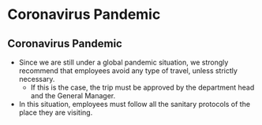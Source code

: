 # Coronavirus Pandemic

## Coronavirus Pandemic

* Since we are still under a global pandemic situation, we strongly recommend that employees avoid any type of travel, unless strictly necessary.
  * If this is the case, the trip must be approved by the department head and the General Manager.
* In this situation, employees must follow all the sanitary protocols of the place they are visiting.

